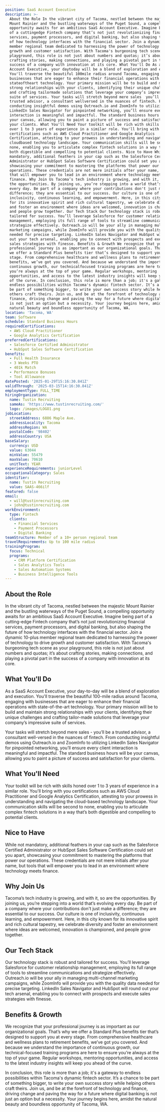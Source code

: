 ```yaml
---
position: SaaS Account Executive
description: >-
  About the Role In the vibrant city of Tacoma, nestled between the majestic
  Mount Rainier and the bustling waterways of the Puget Sound, a compelling
  opportunity awaits for an ambitious SaaS Account Executive. Imagine being part
  of a cuttingedge Fintech company that’s not just revolutionizing financial
  services, payment processors, and digital banking, but also shaping the future
  of how technology interfaces with the financial sector. Join a dynamic 10plus
  member regional team dedicated to harnessing the power of technology to drive
  growth and customer satisfaction. With Tacoma's burgeoning tech scene as your
  playground, this role is not just about numbers and quotas; it’s about
  crafting stories, making connections, and playing a pivotal part in the
  success of a company with innovation at its core. What You'll Do As a SaaS
  Account Executive, your daytoday will be a blend of exploration and execution.
  You'll traverse the beautiful 100mile radius around Tacoma, engaging with
  businesses that are eager to enhance their financial operations with
  stateoftheart technology. Your primary mission will be to build and maintain
  strong relationships with your clients, identifying their unique challenges
  and crafting tailormade solutions that leverage your company’s impressive
  suite of services. Your tasks will stretch beyond mere sales  you’ll be a
  trusted advisor, a consultant wellversed in the nuances of fintech. From
  conducting insightful demos using Outreach.io and ZoomInfo to utilizing
  LinkedIn Sales Navigator for pinpointed networking, you’ll ensure every client
  interaction is meaningful and impactful. The standard business hours will be
  your canvas, allowing you to paint a picture of success and satisfaction for
  your clients. What You'll Need Your toolkit will be rich with skills honed
  over 1 to 3 years of experience in a similar role. You'll bring with you
  certifications such as AWS Cloud Practitioner and Google Analytics
  Certification, attesting to your prowess in understanding and navigating the
  cloudbased technology landscape. Your communication skills will be second to
  none, enabling you to articulate complex fintech solutions in a way that’s
  both digestible and compelling to potential clients. Nice to Have While not
  mandatory, additional feathers in your cap such as the Salesforce Certified
  Administrator or HubSpot Sales Software Certification could set you apart,
  showcasing your commitment to mastering the platforms that power our
  operations. These credentials are not mere initials after your name, but tools
  that will empower you to lead in an environment where technology meets
  finance. Why Join Us Tacoma’s tech industry is growing, and with it, so are
  the opportunities. By joining us, you’re stepping into a world that’s evolving
  every day. Be part of a company where your contributions don't just make a
  difference; they are essential to our success. Our culture is one of
  inclusivity, continuous learning, and empowerment. Here, in this city known
  for its innovative spirit and rich cultural tapestry, we celebrate diversity
  and foster an environment where ideas are welcomed, innovation is championed,
  and people grow together. Our Tech Stack Our technology stack is robust and
  tailored for success. You’ll leverage Salesforce for customer relationship
  management, employing its full range of tools to streamline communications and
  strategize effectively. Outreach.io will be your ally in managing multichannel
  marketing campaigns, while ZoomInfo will provide you with the quality data
  needed for precise targeting. LinkedIn Sales Navigator and HubSpot will round
  out your tech arsenal, enabling you to connect with prospects and execute
  sales strategies with finesse. Benefits & Growth We recognize that your
  professional journey is as important as our organizational goals. That’s why
  we offer a Standard Plus benefits tier that’s designed to support you at every
  stage. From comprehensive healthcare and wellness plans to retirement
  benefits, we’ve got you covered. And because we understand the importance of
  continuous growth, our technicalfocused training programs are here to ensure
  you’re always at the top of your game. Regular workshops, mentoring
  opportunities, and access to the latest industry insights will keep you ahead
  of the curve. In conclusion, this role is more than a job; it's a gateway to
  endless possibilities within Tacoma's dynamic fintech sector. It’s a chance to
  be part of something bigger, to write your own success story while helping
  others craft theirs. Join us, and be at the forefront of technology and
  finance, driving change and paving the way for a future where digital banking
  is not just an option but a necessity. Your journey begins here, amidst the
  natural beauty and boundless opportunity of Tacoma, WA.
location: 'Tacoma, WA'
team: Software
schedule: Standard Business Hours
requiredCertifications:
  - AWS Cloud Practitioner
  - Google Analytics Certification
preferredCertifications:
  - Salesforce Certified Administrator
  - HubSpot Sales Software Certification
benefits:
  - Full Health Insurance
  - 3 Weeks PTO
  - 401k Match
  - Performance Bonuses
  - Tool Allowance
datePosted: '2025-01-29T15:16:30.841Z'
validThrough: '2025-03-15T14:16:30.841Z'
employmentType: FULL_TIME
hiringOrganization:
  name: Tustin Recruiting
  sameAs: 'https://www.tustinrecruiting.com/'
  logo: /images/LOGO1.png
jobLocation:
  streetAddress: 6886 Maple Ave.
  addressLocality: Tacoma
  addressRegion: WA
  postalCode: '98402'
  addressCountry: USA
baseSalary:
  currency: USD
  value: 63044
  minValue: 55479
  maxValue: 70610
  unitText: YEAR
experienceRequirements: juniorLevel
occupationalCategory: Sales
identifier:
  name: Tustin Recruiting
  value: SAAS-466ilf
featured: false
email:
  - will@tustinrecruiting.com
  - john@tustinrecruiting.com
workEnvironment:
  type: Fintech
  clients:
    - Financial Services
    - Payment Processors
    - Digital Banking
teamStructure: Member of a 10+ person regional team
travelRequirements: Up to 100 mile radius
trainingProgram:
  focus: Technical
  programs:
    - CRM Platform Certification
    - Sales Analytics Tools
    - Sales Automation Systems
    - Business Intelligence Tools
---
```




## About the Role

In the vibrant city of Tacoma, nestled between the majestic Mount Rainier and the bustling waterways of the Puget Sound, a compelling opportunity awaits for an ambitious SaaS Account Executive. Imagine being part of a cutting-edge Fintech company that’s not just revolutionizing financial services, payment processors, and digital banking, but also shaping the future of how technology interfaces with the financial sector. Join a dynamic 10-plus member regional team dedicated to harnessing the power of technology to drive growth and customer satisfaction. With Tacoma's burgeoning tech scene as your playground, this role is not just about numbers and quotas; it’s about crafting stories, making connections, and playing a pivotal part in the success of a company with innovation at its core.

## What You'll Do

As a SaaS Account Executive, your day-to-day will be a blend of exploration and execution. You'll traverse the beautiful 100-mile radius around Tacoma, engaging with businesses that are eager to enhance their financial operations with state-of-the-art technology. Your primary mission will be to build and maintain strong relationships with your clients, identifying their unique challenges and crafting tailor-made solutions that leverage your company’s impressive suite of services.

Your tasks will stretch beyond mere sales - you’ll be a trusted advisor, a consultant well-versed in the nuances of fintech. From conducting insightful demos using Outreach.io and ZoomInfo to utilizing LinkedIn Sales Navigator for pinpointed networking, you’ll ensure every client interaction is meaningful and impactful. The standard business hours will be your canvas, allowing you to paint a picture of success and satisfaction for your clients.

## What You'll Need

Your toolkit will be rich with skills honed over 1 to 3 years of experience in a similar role. You'll bring with you certifications such as AWS Cloud Practitioner and Google Analytics Certification, attesting to your prowess in understanding and navigating the cloud-based technology landscape. Your communication skills will be second to none, enabling you to articulate complex fintech solutions in a way that’s both digestible and compelling to potential clients.

## Nice to Have

While not mandatory, additional feathers in your cap such as the Salesforce Certified Administrator or HubSpot Sales Software Certification could set you apart, showcasing your commitment to mastering the platforms that power our operations. These credentials are not mere initials after your name, but tools that will empower you to lead in an environment where technology meets finance.

## Why Join Us

Tacoma’s tech industry is growing, and with it, so are the opportunities. By joining us, you’re stepping into a world that’s evolving every day. Be part of a company where your contributions don't just make a difference; they are essential to our success. Our culture is one of inclusivity, continuous learning, and empowerment. Here, in this city known for its innovative spirit and rich cultural tapestry, we celebrate diversity and foster an environment where ideas are welcomed, innovation is championed, and people grow together.

## Our Tech Stack

Our technology stack is robust and tailored for success. You’ll leverage Salesforce for customer relationship management, employing its full range of tools to streamline communications and strategize effectively. Outreach.io will be your ally in managing multi-channel marketing campaigns, while ZoomInfo will provide you with the quality data needed for precise targeting. LinkedIn Sales Navigator and HubSpot will round out your tech arsenal, enabling you to connect with prospects and execute sales strategies with finesse.

## Benefits & Growth

We recognize that your professional journey is as important as our organizational goals. That’s why we offer a Standard Plus benefits tier that’s designed to support you at every stage. From comprehensive healthcare and wellness plans to retirement benefits, we’ve got you covered. And because we understand the importance of continuous growth, our technical-focused training programs are here to ensure you’re always at the top of your game. Regular workshops, mentoring opportunities, and access to the latest industry insights will keep you ahead of the curve.

In conclusion, this role is more than a job; it's a gateway to endless possibilities within Tacoma's dynamic fintech sector. It’s a chance to be part of something bigger, to write your own success story while helping others craft theirs. Join us, and be at the forefront of technology and finance, driving change and paving the way for a future where digital banking is not just an option but a necessity. Your journey begins here, amidst the natural beauty and boundless opportunity of Tacoma, WA.
